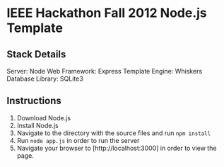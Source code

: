 IEEE Hackathon Fall 2012 Node.js Template
=========================================

Stack Details
-------------

Server: Node
Web Framework: Express
Template Engine: Whiskers
Database Library: SQLite3

Instructions
------------

1. Download Node.js
2. Install Node.js
3. Navigate to the directory with the source files and
run `npm install`
4. Run `node app.js` in order to run the server
5. Navigate your browser to [http://localhost:3000] in order to view
the page.
